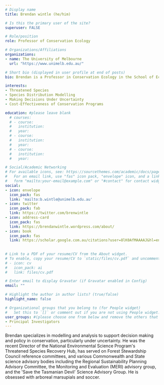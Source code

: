 ```yaml
---
# Display name
title: Brendan wintle (he/him)

# Is this the primary user of the site?
superuser: FALSE

# Role/position
role: Professor of Conservation Ecology

# Organizations/Affiliations
organizations:
- name: The University of Melbourne
  url: "https://www.unimelb.edu.au/"

# Short bio (displayed in user profile at end of posts)
bio: Brendan is a Professor in Conservation Ecology in the School of Ecosystem and Forest Sciences & one of the PIs in the QAECO group. He is interested in uncertainty and conservation decision making. 

interests:
- Threatened Species
- Species Distribution Modelling
- Making Decisions Under Uncertainty
- Cost-Effectiveness of Conservation Programs

education: #please leave blank
  # courses:
  # - course:
  #   institution:
  #   year:
  # - course:
  #   institution:
  #   year:
  # - course:
  #   institution:
  #   year:

# Social/Academic Networking
# For available icons, see: https://sourcethemes.com/academic/docs/page-builder/#icons
#   For an email link, use "fas" icon pack, "envelope" icon, and a link in the
#   form "mailto:your-email@example.com" or "#contact" for contact widget.
social:
- icon: envelope
  icon_pack: fas
  link: 'mailto:b.wintle@unimelb.edu.au'
- icon: twitter
  icon_pack: fab
  link: https://twitter.com/brenwintle
- icon: address-card
  icon_pack: fas
  link: https://brendanwintle.wordpress.com/about/
- icon: book
  icon_pack: fas
  link: https://scholar.google.com.au/citations?user=8lK0AfMAAAAJ&hl=en
    
  
# Link to a PDF of your resume/CV from the About widget.
# To enable, copy your resume/CV to `static/files/cv.pdf` and uncomment the lines below.
# - icon: cv
#   icon_pack: ai
#   link: files/cv.pdf

# Enter email to display Gravatar (if Gravatar enabled in Config)
email: ""

# Highlight the author in author lists? (true/false)
highlight_name: false

# Organizational groups that you belong to (for People widget)
#   Set this to `[]` or comment out if you are not using People widget.
user_groups: #(please choose one from below and remove the others that aren't needed)
- Principal Investigators
---
```



Brendan specializes in modelling and analysis to support decision making and policy in conservation, particularly under uncertainty. He was the recent Director of the National Environmental Science Program's Threatened Species Recovery Hub, has served on Forest Stewardship Council reference committees, and various Commonwealth and State science advisory bodies including the Regional Sustainability Planning Advisory Committee, the Monitoring and Evaluation (MERI) advisory group, and the 'Save the Tasmanian Devil' Science Advisory Group. He is obsessed with arboreal marsupials and soccer. 